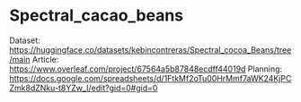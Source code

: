 # Spectral_cacao_beans

Dataset: https://huggingface.co/datasets/kebincontreras/Spectral_cocoa_Beans/tree/main
Article: https://www.overleaf.com/project/67564a5b87848ecdff44019d
Planning: https://docs.google.com/spreadsheets/d/1FtkMf2oTu00HrMmf7aWK24KjPCZmk8dZNku-t8YZw_I/edit?gid=0#gid=0
